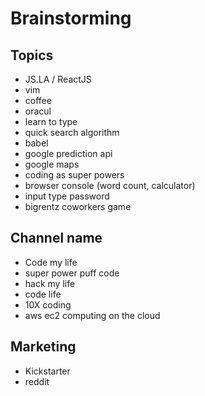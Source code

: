# Brainstorming

## Topics

- JS.LA / ReactJS 
- vim
- coffee
- oracul
- learn to type
- quick search algorithm
- babel
- google prediction api
- google maps
- coding as super powers
- browser console (word count, calculator)
- input type password
- bigrentz coworkers game

## Channel name
- Code my life
- super power puff code
- hack my life
- code life
- 10X coding
- aws ec2 computing on the cloud


## Marketing

- Kickstarter
- reddit